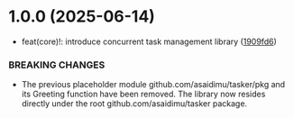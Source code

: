 # 1.0.0 (2025-06-14)


* feat(core)!: introduce concurrent task management library ([1909fd6](https://github.com/asaidimu/tasker/commit/1909fd6156202bbcab20bfccb80aeb24c2719454))


### BREAKING CHANGES

* The previous placeholder module github.com/asaidimu/tasker/pkg and its Greeting function have been removed. The library now resides directly under the root github.com/asaidimu/tasker package.
